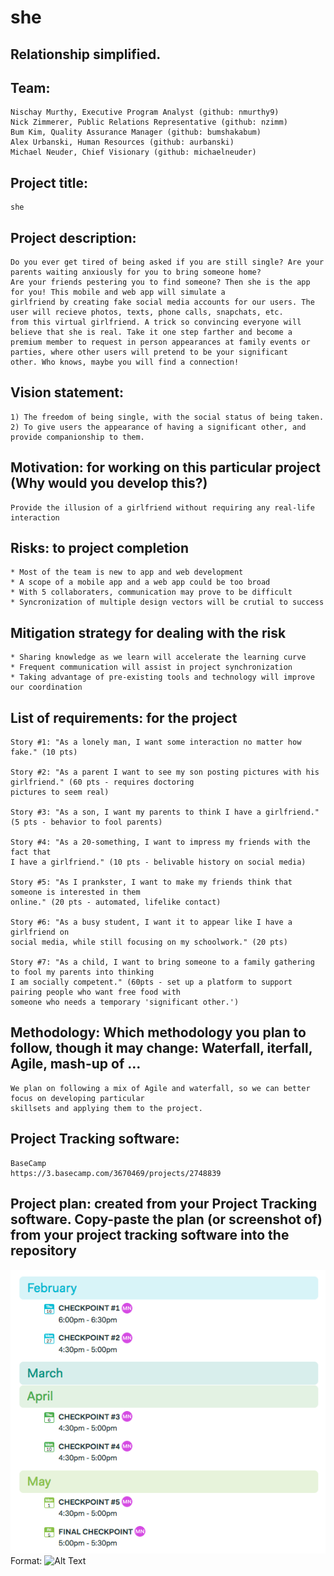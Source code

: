 # she
## Relationship simplified.

## Team: 
	Nischay Murthy, Executive Program Analyst (github: nmurthy9)
	Nick Zimmerer, Public Relations Representative (github: nzimm)
	Bum Kim, Quality Assurance Manager (github: bumshakabum)
	Alex Urbanski, Human Resources (github: aurbanski)
	Michael Neuder, Chief Visionary (github: michaelneuder)

## Project title:
	she

## Project description:
	Do you ever get tired of being asked if you are still single? Are your parents waiting anxiously for you to bring someone home? 
	Are your friends pestering you to find someone? Then she is the app for you! This mobile and web app will simulate a
	girlfriend by creating fake social media accounts for our users. The user will recieve photos, texts, phone calls, snapchats, etc.
	from this virtual girlfriend. A trick so convincing everyone will believe that she is real. Take it one step farther and become a 
	premium member to request in person appearances at family events or parties, where other users will pretend to be your significant 
	other. Who knows, maybe you will find a connection!

## Vision statement: 
	1) The freedom of being single, with the social status of being taken.
	2) To give users the appearance of having a significant other, and provide companionship to them.
	
## Motivation: for working on this particular project (Why would you develop this?)
	Provide the illusion of a girlfriend without requiring any real-life interaction
	
## Risks: to project completion 
	* Most of the team is new to app and web development
	* A scope of a mobile app and a web app could be too broad
	* With 5 collaboraters, communication may prove to be difficult 
	* Syncronization of multiple design vectors will be crutial to success
	
## Mitigation strategy for dealing with the risk
	* Sharing knowledge as we learn will accelerate the learning curve
	* Frequent communication will assist in project synchronization
	* Taking advantage of pre-existing tools and technology will improve our coordination

## List of requirements: for the project
    Story #1: "As a lonely man, I want some interaction no matter how fake." (10 pts)

    Story #2: "As a parent I want to see my son posting pictures with his girlfriend." (60 pts - requires doctoring
    pictures to seem real)

    Story #3: "As a son, I want my parents to think I have a girlfriend." (5 pts - behavior to fool parents)
    
    Story #4: "As a 20-something, I want to impress my friends with the fact that 
    I have a girlfriend." (10 pts - belivable history on social media)
    
    Story #5: "As I prankster, I want to make my friends think that someone is interested in them
    online." (20 pts - automated, lifelike contact)

    Story #6: "As a busy student, I want it to appear like I have a girlfriend on 
    social media, while still focusing on my schoolwork." (20 pts)

    Story #7: "As a child, I want to bring someone to a family gathering to fool my parents into thinking
    I am socially competent." (60pts - set up a platform to support pairing people who want free food with
    someone who needs a temporary 'significant other.') 

## Methodology: Which methodology you plan to follow, though it may change: Waterfall, iterfall, Agile, mash-up of …
	We plan on following a mix of Agile and waterfall, so we can better focus on developing particular
	skillsets and applying them to the project.

## Project Tracking software:
	BaseCamp
	https://3.basecamp.com/3670469/projects/2748839

## Project plan: created from your Project Tracking software. Copy-paste the plan (or screenshot of) from your project tracking software into the repository

![plan pic](/images/plan.png)
Format: ![Alt Text](url)







